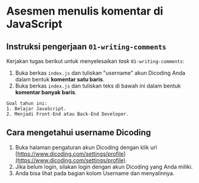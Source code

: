 # Asesmen menulis komentar di JavaScript

## Instruksi pengerjaan `01-writing-comments`

Kerjakan tugas berikut untuk menyelesaikan _task_ `01-writing-comments`:

1. Buka berkas `index.js` dan tuliskan "username" akun Dicoding Anda dalam
   bentuk **komentar satu baris**.
2. Buka berkas `index.js` dan tuliskan teks di bawah ini dalam bentuk **komentar
   banyak baris**.

```text
Goal tahun ini:
1. Belajar JavaScript.
2. Menjadi Front-End atau Back-End Developer.
```

## Cara mengetahui username Dicoding

1. Buka halaman pengaturan akun Dicoding dengan klik url
   [https://www.dicoding.com/settings/profile](https://www.dicoding.com/settings/profile).
2. Jika belum login, silakan login dengan akun Dicoding yang Anda miliki.
3. Anda bisa lihat pada bagian kolom Username dan menyalinnya.
